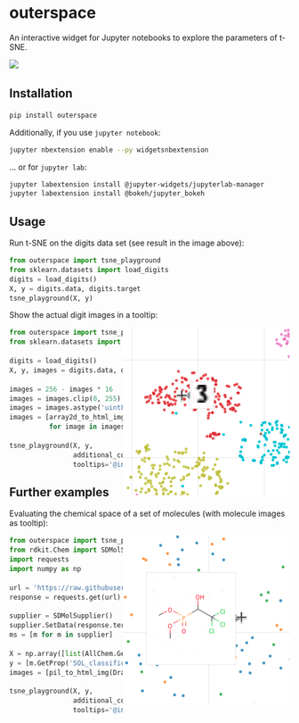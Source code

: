 outerspace
==========

An interactive widget for Jupyter notebooks to explore the parameters of t-SNE.

<img src="https://github.com/sirbiscuit/outerspace/raw/master/demo.gif">


Installation
------------

```bash
pip install outerspace
```

Additionally, if you use `jupyter notebook`:
```bash
jupyter nbextension enable --py widgetsnbextension
```

... or for `jupyter lab`:
```bash
jupyter labextension install @jupyter-widgets/jupyterlab-manager
jupyter labextension install @bokeh/jupyter_bokeh
```

Usage
-----

Run t-SNE on the digits data set (see result in the image above):

```python
from outerspace import tsne_playground
from sklearn.datasets import load_digits
digits = load_digits()
X, y = digits.data, digits.target
tsne_playground(X, y)
```

Show the actual digit images in a tooltip:

<img align="right" width="300px" src="https://github.com/sirbiscuit/outerspace/raw/master/tooltip_image.png">

```python
from outerspace import tsne_playground, array2d_to_html_img
from sklearn.datasets import load_digits

digits = load_digits()
X, y, images = digits.data, digits.target, digits.images

images = 256 - images * 16      # convert range and invert
images = images.clip(0, 255)    # clip values at 255
images = images.astype('uint8') # convert to uint8
images = [array2d_to_html_img(image, resize=(32,32))
          for image in images]  # convert to HTML images

tsne_playground(X, y,
                additional_columns=dict(images=images),
                tooltips='@images{safe}') # safe = do not escape HTML
```

Further examples
----------------

Evaluating the chemical space of a set of molecules (with molecule images as tooltip):

<img align="right" width="300px" src="https://github.com/sirbiscuit/outerspace/raw/master/tooltip_molecules.png">

```python
from outerspace import tsne_playground, pil_to_html_img
from rdkit.Chem import SDMolSupplier, Draw, AllChem
import requests
import numpy as np

url = 'https://raw.githubusercontent.com/rdkit/rdkit/Release_2020_03/Docs/Book/data/solubility.test.sdf'
response = requests.get(url)

supplier = SDMolSupplier()
supplier.SetData(response.text)
ms = [m for m in supplier]

X = np.array([list(AllChem.GetMACCSKeysFingerprint(m)) for m in ms])
y = [m.GetProp('SOL_classification') for m in ms]
images = [pil_to_html_img(Draw.MolToImage(m, size=(150, 150))) for m in ms]

tsne_playground(X, y, 
                additional_columns=dict(images=images),
                tooltips='@images{safe}')
```